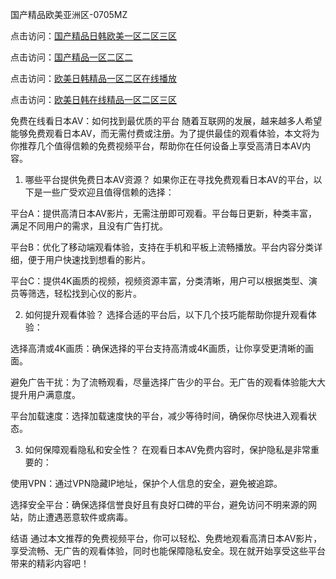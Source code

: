 
国产精品欧美亚洲区-0705MZ

点击访问：<a href="https://heiliaoe8ajia.pages.dev">国产精品日韩欧美一区二区三区</a>

点击访问：<a href="https://heiliaoxqkkct.pages.dev">国产精品一区二区二</a>

点击访问：<a href="https://heiliaoxwd5i8.pages.dev">欧美日韩精品一区二区在线播放</a>

点击访问：<a href="https://heiliaowt0d7p.pages.dev">欧美日韩在线精品一区二区三区</a>




免费在线看日本AV：如何找到最优质的平台
随着互联网的发展，越来越多人希望能够免费观看日本AV，而无需付费或注册。为了提供最佳的观看体验，本文将为你推荐几个值得信赖的免费视频平台，帮助你在任何设备上享受高清日本AV内容。

1. 哪些平台提供免费日本AV资源？
如果你正在寻找免费观看日本AV的平台，以下是一些广受欢迎且值得信赖的选择：

平台A：提供高清日本AV影片，无需注册即可观看。平台每日更新，种类丰富，满足不同用户的需求，且没有广告打扰。

平台B：优化了移动端观看体验，支持在手机和平板上流畅播放。平台内容分类详细，便于用户快速找到想看的影片。

平台C：提供4K画质的视频，视频资源丰富，分类清晰，用户可以根据类型、演员等筛选，轻松找到心仪的影片。

2. 如何提升观看体验？
选择合适的平台后，以下几个技巧能帮助你提升观看体验：

选择高清或4K画质：确保选择的平台支持高清或4K画质，让你享受更清晰的画面。

避免广告干扰：为了流畅观看，尽量选择广告少的平台。无广告的观看体验能大大提升用户满意度。

平台加载速度：选择加载速度快的平台，减少等待时间，确保你尽快进入观看状态。

3. 如何保障观看隐私和安全性？
在观看日本AV免费内容时，保护隐私是非常重要的：

使用VPN：通过VPN隐藏IP地址，保护个人信息的安全，避免被追踪。

选择安全平台：确保选择信誉良好且有良好口碑的平台，避免访问不明来源的网站，防止遭遇恶意软件或病毒。

结语
通过本文推荐的免费视频平台，你可以轻松、免费地观看高清日本AV影片，享受流畅、无广告的观看体验，同时也能保障隐私安全。现在就开始享受这些平台带来的精彩内容吧！





<span style="display:none;">[Canonical link]( https://github.com/kol20250709/645619 ）</span>
